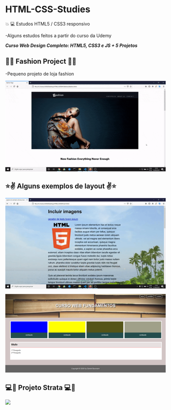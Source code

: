 # HTML-CSS-Studies
:boom: :computer: Estudos HTML5 / CSS3 responsivo 

-Alguns estudos feitos a partir do curso da Udemy 

**_Curso Web Design Completo: HTML5, CSS3 e JS + 5 Projetos_**

 ## :dancer::dancer: Fashion Project :dancer::dancer:

  -Pequeno projeto de loja fashion

![](https://github.com/DanielSBaumann/HTML-CSS-Studies/blob/master/img/fashion.gif)


 ## :star::v: Alguns exemplos de layout :v::star:

![](https://github.com/DanielSBaumann/HTML-CSS-Studies/blob/master/img/ex07.gif)

![](https://github.com/DanielSBaumann/HTML-CSS-Studies/blob/master/img/ex08.png)


 ## :computer::mega: Projeto Strata :computer::mega:

![](https://github.com/DanielSBaumann/HTML-CSS-Studies/blob/master/img/strata.gif)
